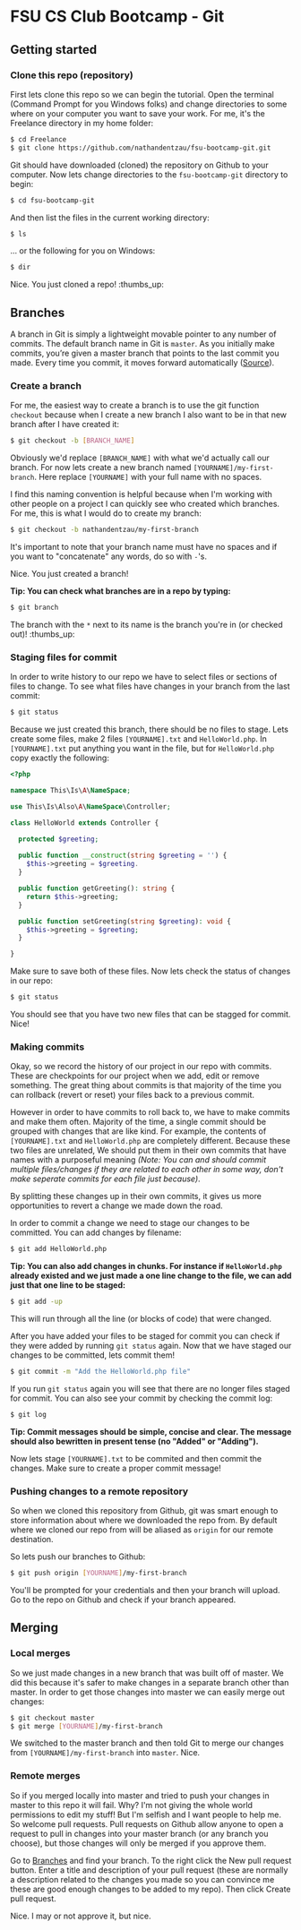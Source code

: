 # FSU CS Club Bootcamp - Git

## Getting started

### Clone this repo (repository)

First lets clone this repo so we can begin the tutorial. Open the terminal 
(Command Prompt for you Windows folks) and change directories to some where on 
your computer you want to save your work. For me, it's the Freelance directory 
in my home folder:

```bash
$ cd Freelance
$ git clone https://github.com/nathandentzau/fsu-bootcamp-git.git
```

Git should have downloaded (cloned) the repository on Github to your computer.
Now lets change directories to the `fsu-bootcamp-git` directory to begin:

```bash
$ cd fsu-bootcamp-git
```

And then list the files in the current working directory:

```bash
$ ls
```

... or the following for you on Windows:

```bash
$ dir
```

Nice. You just cloned a repo! :thumbs_up:

## Branches

A branch in Git is simply a lightweight movable pointer to any number of commits. 
The default branch name in Git is `master`. As you initially make commits, you’re 
given a master branch that points to the last commit you made. Every time you 
commit, it moves forward automatically
([Source](https://git-scm.com/book/en/v1/Git-Branching-What-a-Branch-Is)).

### Create a branch 

For me, the easiest way to create a branch is to use the git function `checkout`
because when I create a new branch I also want to be in that new branch after I
have created it:

```bash
$ git checkout -b [BRANCH_NAME]
```

Obviously we'd replace `[BRANCH_NAME]` with what we'd actually call our branch.
For now lets create a new branch named `[YOURNAME]/my-first-branch`. Here 
replace `[YOURNAME]` with your full name with no spaces. 

I find this naming convention is helpful because when I'm working with other 
people on a project I can quickly see who created which branches. For me, this 
is what I would do to create my branch:

```bash
$ git checkout -b nathandentzau/my-first-branch
```

It's important to note that your branch name must have no spaces and if you
want to "concatenate" any words, do so with `-`'s. 

Nice. You just created a branch!

**Tip: You can check what branches are in a repo by typing:**

```bash
$ git branch
```

The branch with the `*` next to its name is the branch you're in (or checked 
out)! :thumbs_up:

### Staging files for commit

In order to write history to our repo we have to select files or sections of 
files to change. To see what files have changes in your branch from the last 
commit:

```bash
$ git status
```

Because we just created this branch, there should be no files to stage. Lets 
create some files, make 2 files `[YOURNAME].txt` and `HelloWorld.php`. In 
`[YOURNAME].txt` put anything you want in the file, but for `HelloWorld.php` 
copy exactly the following:

```php
<?php

namespace This\Is\A\NameSpace;

use This\Is\Also\A\NameSpace\Controller;

class HelloWorld extends Controller {

  protected $greeting;
    
  public function __construct(string $greeting = '') {
    $this->greeting = $greeting.
  }

  public function getGreeting(): string {
    return $this->greeting;
  }

  public function setGreeting(string $greeting): void {
    $this->greeting = $greeting;
  }

}
```

Make sure to save both of these files. Now lets check the status of changes in
our repo:

```bash
$ git status
```

You should see that you have two new files that can be stagged for commit. Nice!

### Making commits

Okay, so we record the history of our project in our repo with commits. These 
are checkpoints for our project when we add, edit or remove something. The 
great thing about commits is that majority of the time you can rollback (revert
or reset) your files back to a previous commit. 

However in order to have commits to roll back to, we have to make commits and 
make them often. Majority of the time, a single commit should be grouped with 
changes that are like kind. For example, the contents of `[YOURNAME].txt` and
`HelloWorld.php` are completely different. Because these two files are 
unrelated, We should put them in their own commits that have names with a 
purposeful meaning *(Note: You can and should commit multiple files/changes if 
they are related to each other in some way, don't make seperate commits for each
file just because)*.

By splitting these changes up in their own commits, it gives us more 
opportunities to revert a change we made down the road. 

In order to commit a change we need to stage our changes to be committed. You 
can add changes by filename:

```bash
$ git add HelloWorld.php
```

**Tip: You can also add changes in chunks. For instance if `HelloWorld.php` 
already existed and we just made a one line change to the file, we can add just 
that one line to be staged:**

```bash
$ git add -up
```

This will run through all the line (or blocks of code) that were changed.

After you have added your files to be staged for commit you can check if they 
were added by running `git status` again. Now that we have staged our changes to 
be committed, lets commit them!

```bash
$ git commit -m "Add the HelloWorld.php file"
```

If you run `git status` again you will see that there are no longer files
staged for commit. You can also see your commit by checking the commit log:

```bash
$ git log
```

**Tip: Commit messages should be simple, concise and clear. The message should 
also bewritten in present tense (no "Added" or "Adding").**

Now lets stage `[YOURNAME].txt` to be commited and then commit the changes. Make
sure to create a proper commit message!

### Pushing changes to a remote repository

So when we cloned this repository from Github, git was smart enough to store
information about where we downloaded the repo from. By default where we cloned
our repo from will be aliased as `origin` for our remote destination.

So lets push our branches to Github:

```bash
$ git push origin [YOURNAME]/my-first-branch
```

You'll be prompted for your credentials and then your branch will upload. Go to
the repo on Github and check if your branch appeared.

## Merging

### Local merges

So we just made changes in a new branch that was built off of master. We did 
this because it's safer to make changes in a separate branch other than master.
In order to get those changes into master we can easily merge out changes:

```bash
$ git checkout master
$ git merge [YOURNAME]/my-first-branch
```

We switched to the master branch and then told Git to merge our changes from
`[YOURNAME]/my-first-branch` into `master`. Nice.

### Remote merges

So if you merged locally into master and tried to push your changes in master
to this repo it will fail. Why? I'm not giving the whole world permissions to 
edit my stuff! But I'm selfish and I want people to help me. So welcome pull 
requests. Pull requests on Github allow anyone to open a request to pull in
changes into your master branch (or any branch you choose), but those changes will
only be merged if you approve them. 

Go to [Branches](https://github.com/nathandentzau/fsu-bootcamp-git/branches) and
find your branch. To the right click the New pull request button. Enter a title
and description of your pull request (these are normally a description 
related to the changes you made so you can convince me these are good enough 
changes to be added to my repo). Then click Create pull request.

Nice. I may or not approve it, but nice.

